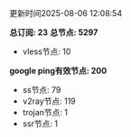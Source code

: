 更新时间2025-08-06 12:08:54

**总订阅: 23**
**总节点: 5297**
- vless节点: 10

**google ping有效节点: 200**
- ss节点: 79
- v2ray节点: 119
- trojan节点: 1
- ssr节点: 1
